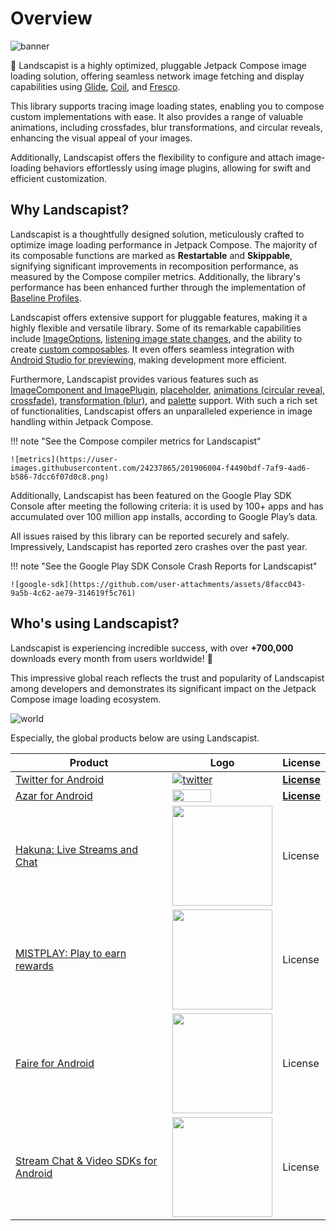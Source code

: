 # Overview

![banner](https://user-images.githubusercontent.com/24237865/127760344-bb042fe8-23e1-4014-b208-b7b549d32086.png)

🌻 Landscapist is a highly optimized, pluggable Jetpack Compose image loading solution, offering seamless network image fetching and display capabilities using [Glide](https://github.com/bumptech/glide), [Coil](https://github.com/coil-kt/coil), and [Fresco](https://github.com/facebook/fresco). 

This library supports tracing image loading states, enabling you to compose custom implementations with ease. It also provides a range of valuable animations, including crossfades, blur transformations, and circular reveals, enhancing the visual appeal of your images. 

Additionally, Landscapist offers the flexibility to configure and attach image-loading behaviors effortlessly using image plugins, allowing for swift and efficient customization. 

## Why Landscapist?

Landscapist is a thoughtfully designed solution, meticulously crafted to optimize image loading performance in Jetpack Compose. The majority of its composable functions are marked as **Restartable** and **Skippable**, signifying significant improvements in recomposition performance, as measured by the Compose compiler metrics. Additionally, the library's performance has been enhanced further through the implementation of [Baseline Profiles](https://android-developers.googleblog.com/2022/01/improving-app-performance-with-baseline.html).

Landscapist offers extensive support for pluggable features, making it a highly flexible and versatile library. Some of its remarkable capabilities include [ImageOptions](https://github.com/skydoves/landscapist#imageoptions),  [listening image state changes](https://github.com/skydoves/landscapist#listening-image-state-changes), and the ability to create [custom composables](https://github.com/skydoves/landscapist#custom-composables). It even offers seamless integration with [Android Studio for previewing](https://github.com/skydoves/landscapist#preview-on-android-studio), making development more efficient.

Furthermore, Landscapist provides various features such as [ImageComponent and ImagePlugin](https://github.com/skydoves/landscapist#imagecomponent-and-imageplugin), [placeholder](https://github.com/skydoves/landscapist#placeholder), [animations (circular reveal, crossfade)](https://github.com/skydoves/landscapist#animation), [transformation (blur)](https://github.com/skydoves/landscapist#transformation), and [palette](https://github.com/skydoves/landscapist#palette) support. With such a rich set of functionalities, Landscapist offers an unparalleled experience in image handling within Jetpack Compose.

!!! note "See the Compose compiler metrics for Landscapist"
    
    ![metrics](https://user-images.githubusercontent.com/24237865/201906004-f4490bdf-7af9-4ad6-b586-7dcc6f07d0c8.png)

Additionally, Landscapist has been featured on the Google Play SDK Console after meeting the following criteria: it is used by 100+ apps and has accumulated over 100 million app installs, according to Google Play’s data.

All issues raised by this library can be reported securely and safely. Impressively, Landscapist has reported zero crashes over the past year.

!!! note "See the Google Play SDK Console Crash Reports for Landscapist"

    ![google-sdk](https://github.com/user-attachments/assets/8facc043-9a5b-4c62-ae79-314619f5c761)

## Who's using Landscapist?

Landscapist is experiencing incredible success, with over **+700,000** downloads every month from users worldwide! 🚀 

This impressive global reach reflects the trust and popularity of Landscapist among developers and demonstrates its significant impact on the Jetpack Compose image loading ecosystem.

![world](https://user-images.githubusercontent.com/24237865/196018576-a9c87534-81a2-4618-8519-0024b67964bf.png)

Especially, the global products below are using Landscapist.

| Product                                                                                                 | Logo                                                                                                                                                                                                                                                                                                                                                                                                                                                         | License                                                                                                               |
|---------------------------------------------------------------------------------------------------------|--------------------------------------------------------------------------------------------------------------------------------------------------------------------------------------------------------------------------------------------------------------------------------------------------------------------------------------------------------------------------------------------------------------------------------------------------------------|-----------------------------------------------------------------------------------------------------------------------|
| [Twitter for Android](https://play.google.com/store/apps/details?id=com.twitter.android)                | [![twitter](https://user-images.githubusercontent.com/24237865/125583182-9527dd48-433e-4e17-ae52-3f2bb544a847.jpg)](https://play.google.com/store/apps/details?id=com.twitter.android)                                                                                                                                                                                                                                                                       | **[License](https://user-images.githubusercontent.com/24237865/125583736-f0ffa76f-8f87-433b-a9fd-192231dc5e63.jpg)**  |
| [Azar for Android](https://play.google.com/store/apps/details?id=com.azarlive.android)                  | <img src="https://user-images.githubusercontent.com/24237865/155271118-2bbd5087-58b3-4360-a545-8fe4fc42efc8.jpg" width="62%" />                                                                                                                                                                                                                                                                                                                              | **[License](https://user-images.githubusercontent.com/24237865/155270807-5edcab23-2690-4c05-a068-885ee5558b25.jpeg)** |
| [Hakuna: Live Streams and Chat](https://play.google.com/store/apps/details?id=com.movefastcompany.bora) | <img src="https://user-images.githubusercontent.com/24237865/218469230-64747182-cda3-443c-b90f-b43728d63ffa.png" width="160px" />                                                                                                                                                                                                                                                                                                                            | License                                                                                                               |
| [MISTPLAY: Play to earn rewards](https://play.google.com/store/apps/details?id=com.mistplay.mistplay)   | <img src="https://github.com/skydoves/landscapist/assets/24237865/0693b2f6-174d-45cb-a84e-79e9839348db" width="160px" />                                                                                                                                                                                                                                                                                                                                     | License                                                                                                               |
| [Faire for Android](https://play.google.com/store/apps/details?id=com.faire.retailer&hl=en_CA&gl=US)    | <img src="https://user-images.githubusercontent.com/24237865/158280614-2740e38d-ca47-49f8-a493-3eb98d7e6b27.png" width="160px" />                                                                                                                                                                                                                                                                                                                            | License                                                                                                               |
| [Stream Chat & Video SDKs for Android](https://getstream.io/chat/sdk/android/)                          | <img src="https://github-production-user-asset-6210df.s3.amazonaws.com/24237865/340950946-205c9b9c-5665-423e-9ae0-49eab5c58829.png?X-Amz-Algorithm=AWS4-HMAC-SHA256&X-Amz-Credential=AKIAVCODYLSA53PQK4ZA%2F20240619%2Fus-east-1%2Fs3%2Faws4_request&X-Amz-Date=20240619T063711Z&X-Amz-Expires=300&X-Amz-Signature=ba7f4473d36cfe7ec27a3a0c902202844e04884716a303e280a5b416c7041a21&X-Amz-SignedHeaders=host&actor_id=0&key_id=0&repo_id=0" width="160px" /> | License                                                                                                               |
